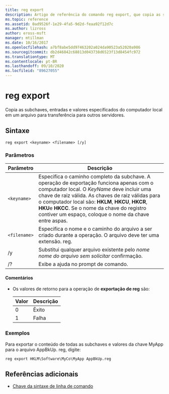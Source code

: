 ```yaml
---
title: reg export
description: Artigo de referência do comando reg export, que copia as subchaves, entradas e valores especificados do computador local em um arquivo para transferência para outros servidores.
ms.topic: reference
ms.assetid: 0ad9526f-1e29-4fa5-9d2d-feaa92f12d7c
ms.author: lizross
author: eross-msft
manager: mtillman
ms.date: 10/16/2017
ms.openlocfilehash: a7bf8abe5dd97463202a024da90523a52020a986
ms.sourcegitcommit: db2d46842c68813d043738d6523f13d8454fc972
ms.translationtype: MT
ms.contentlocale: pt-BR
ms.lasthandoff: 09/10/2020
ms.locfileid: "89627055"
---
```

# <a name="reg-export"></a>reg export

Copia as subchaves, entradas e valores especificados do computador local em um arquivo para transferência para outros servidores.

## <a name="syntax"></a>Sintaxe

```
reg export <keyname> <filename> [/y]
```

### <a name="parameters"></a>Parâmetros

| Parâmetro | Descrição |
|--|--|
| `<keyname>` | Especifica o caminho completo da subchave. A operação de exportação funciona apenas com o computador local. O *KeyName* deve incluir uma chave de raiz válida. As chaves de raiz válidas para o computador local são: **HKLM**, **HKCU**, **HKCR**, **HKU**e **HKCC**. Se o nome da chave do registro contiver um espaço, coloque o nome da chave entre aspas. |
| `<filename>` | Especifica o nome e o caminho do arquivo a ser criado durante a operação. O arquivo deve ter uma extensão. reg. |
| /y | Substitui qualquer arquivo existente pelo *nome nome do arquivo sem solicitar* confirmação. |
| /? | Exibe a ajuda no prompt de comando. |

#### <a name="remarks"></a>Comentários

- Os valores de retorno para a operação de **exportação de reg** são:

    | Valor | Descrição |
    |--|--|
    | 0 | Êxito |
    | 1 | Falha |

### <a name="examples"></a>Exemplos

Para exportar o conteúdo de todas as subchaves e valores da chave MyApp para o arquivo AppBkUp. reg, digite:

```
reg export HKLM\Software\MyCo\MyApp AppBkUp.reg
```

## <a name="additional-references"></a>Referências adicionais

- [Chave da sintaxe de linha de comando](command-line-syntax-key.md)
